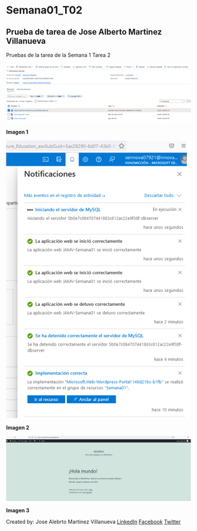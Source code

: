 # Semana01_T02
## Prueba de tarea de Jose Alberto Martinez Villanueva
Pruebas de la tarea de la Semana 1 Tarea 2


![Imagen 1](https://github.com/JoseAlbertoMV/Semana01_T01/blob/c250efeb95d9e19c01164169fc756a99095d1dc5/Semana%201%20T1/Image01.png)

**Imagen 1**


![Imagen 2](https://github.com/JoseAlbertoMV/Semana01_T01/blob/c250efeb95d9e19c01164169fc756a99095d1dc5/Semana%201%20T1/Image02.png)

**Imagen 2**


![Imagen 3](https://github.com/JoseAlbertoMV/Semana01_T01/blob/c250efeb95d9e19c01164169fc756a99095d1dc5/Semana%201%20T1/Image03.png)

**Imagen 3**

Created by: Jose Alebrto Martinez Villanueva 
[LinkedIn](https://www.linkedin.com/in/jos%C3%A9-alberto-martinez-villanueva-98ba9919)
[Facebook](https://www.facebook.com/jamartinezv)
[Twitter](https://twitter.com/pepe_beto)
